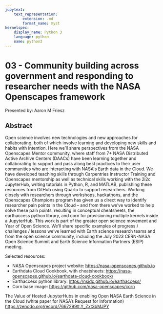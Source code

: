 ```yaml
---
jupytext:
    text_representation:
        extension: .md
        format_name: myst
kernelspec:
    display_name: Python 3
    language: python
    name: python3
---
```

# 03 - Community building across government and responding to researcher needs with the NASA Openscapes framework

Presented by: Aaron M Friesz

## Abstract
Open science involves new technologies and new approaches for collaborating, both of which involve learning and developing new skills and habits with intention. Here we’ll share perspectives from the NASA Openscapes Mentor community, where staff from 7+ NASA Distributed Active Archive Centers (DAACs) have been learning together and collaborating to support and pass along best practices to their user communities who are interacting with NASA's Earth data in the Cloud. We have developed teaching skills through Carpentries Instructor Training and Openscapes mentorship as well as technical skills working with the 2i2c JupyterHub, writing tutorials in Python, R, and MATLAB, publishing these resources from GitHub using Quarto to support researchers. Working closely with researchers through workshops, hackathons, and the Openscapes Champions program has given us a direct way to identify researcher pain points in the Cloud – and from there we’ve worked to help solve these pain points, resulting in conceptual cheatsheets, the earthaccess python library, and corn for provisioning multiple kernels inside a JupyterHub. This work is part of the greater open science movement and Year of Open Science. We’ll share specific examples of progress / challenges / lessons we’ve learned with Earth science research teams and from the open science community, including the July 2023 CERN-NASA Open Science Summit and Earth Science Information Partners (ESIP) meeting.

Selected resources:
- NASA Openscapes project website: https://nasa-openscapes.github.io
- Earthdata Cloud Cookbook, with cheatsheets: https://nasa-openscapes.github.io/earthdata-cloud-cookbook/
- Earthaccess python library: https://nsidc.github.io/earthaccess/
- Corn base image: https://github.com/nasa-openscapes/corn

The Value of Hosted JupyterHubs in enabling Open NASA Earth Science in the Cloud (white paper for NASA’s Request for Information) https://zenodo.org/record/7667299#.Y_Zxt3bMJPY 